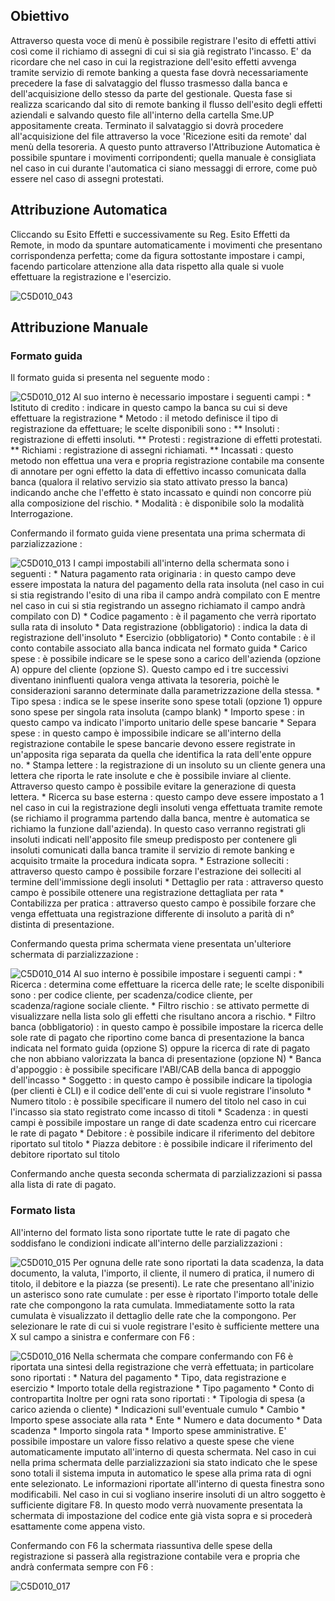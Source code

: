 ## Obiettivo
Attraverso questa voce di menù è possibile registrare l'esito di effetti attivi così come il richiamo di assegni di cui si sia già registrato l'incasso.
E' da ricordare che nel caso in cui la registrazione dell'esito effetti avvenga tramite servizio di remote banking a questa fase dovrà necessariamente precedere la fase di salvataggio del flusso trasmesso dalla banca e dell'acquisizione dello stesso da parte del gestionale. Questa fase si realizza scaricando dal sito di remote banking il flusso dell'esito degli effetti aziendali e salvando questo file all'interno della cartella Sme.UP appositamente creata. Terminato il salvataggio si dovrà procedere all'acquisizione del file attraverso la voce 'Ricezione esiti da remote' dal menù della tesoreria. A questo punto attraverso l'Attribuzione Automatica è possibile spuntare i movimenti corripondenti; quella manuale è consigliata nel caso in cui durante l'automatica ci siano messaggi di errore, come può essere nel caso di assegni protestati.

## Attribuzione Automatica
Cliccando su Esito Effetti e successivamente su Reg. Esito Effetti da Remote, in modo da spuntare automaticamente i movimenti che presentano corrispondenza perfetta; come da figura sottostante impostare i campi, facendo particolare attenzione alla data rispetto alla quale si vuole effettuare la registrazione e l'esercizio.

![C5D010_043](https://doc.smeup.com/immagini/MBDOC_OGG-P_C5RR05L/C5D010_043.png)
## Attribuzione Manuale

### Formato guida
Il formato guida si presenta nel seguente modo : 

![C5D010_012](https://doc.smeup.com/immagini/MBDOC_OGG-P_C5RR05L/C5D010_012.png)
Al suo interno è necessario impostare i seguenti campi : 
 \* Istituto di credito :  indicare in questo campo la banca su cui si deve effettuare la registrazione
 \* Metodo :  il metodo definisce il tipo di registrazione da effettuare; le scelte disponibili sono : 
 \*\* Insoluti :  registrazione di effetti insoluti.
 \*\* Protesti :  registrazione di effetti protestati.
 \*\* Richiami :  registrazione di assegni richiamati.
 \*\* Incassati :  questo metodo non effettua una vera e propria registrazione contabile ma consente di annotare per ogni effetto la data di effettivo incasso comunicata dalla banca (qualora il relativo servizio sia stato attivato presso la banca) indicando anche che l'effetto è stato incassato e quindi non concorre più alla composizione del rischio.
 \* Modalità :  è disponibile solo la modalità Interrogazione.

Confermando il formato guida viene presentata una prima schermata di parzializzazione : 

![C5D010_013](https://doc.smeup.com/immagini/MBDOC_OGG-P_C5RR05L/C5D010_013.png)
I campi impostabili all'interno della schermata sono i seguenti : 
 \* Natura pagamento rata originaria :  in questo campo deve essere impostata la natura del pagamento della rata insoluta (nel caso in cui si stia registrando l'esito di una riba il campo andrà compilato con E mentre nel caso in cui si stia registrando un assegno richiamato il campo andrà compilato con D)
 \* Codice pagamento :  è il pagamento che verrà riportato sulla rata di insoluto
 \* Data registrazione (obbligatorio) :  indica la data di registrazione dell'insoluto
 \* Esercizio (obbligatorio)
 \* Conto contabile :  è il conto contabile associato alla banca indicata nel formato guida
 \* Carico spese :  è possibile indicare se le spese sono a carico dell'azienda (opzione A) oppure del cliente (opzione S). Questo campo ed i tre successivi diventano ininfluenti qualora venga attivata la tesoreria, poichè le considerazioni saranno determinate dalla parametrizzazione della stessa.
 \* Tipo spesa :  indica se le spese inserite sono spese totali (opzione 1) oppure sono spese per singola rata insoluta (campo blank)
 \* Importo spese :  in questo campo va indicato l'importo unitario delle spese bancarie
 \* Separa spese :  in questo campo è impossibile indicare se all'interno della registrazione contabile le spese bancarie devono essere registrate in un'apposita riga separata da quella che identifica la rata dell'ente oppure no.
 \* Stampa lettere :  la registrazione di un insoluto su un cliente genera una lettera che riporta le rate insolute e che è possibile inviare al cliente. Attraverso questo campo è possibile evitare la generazione di questa lettera.
 \* Ricerca su base esterna :  questo campo deve essere impostato a 1 nel caso in cui la registrazione degli insoluti venga effettuata tramite remote (se richiamo il programma partendo dalla banca, mentre è automatica se richiamo la funzione dall'azienda). In questo caso verranno registrati gli insoluti indicati nell'apposito file smeup predisposto per contenere gli insoluti comunicati dalla banca tramite il servizio di remote banking e acquisito trmaite la procedura indicata sopra.
 \* Estrazione solleciti :  attraverso questo campo è possibile forzare l'estrazione dei solleciti al termine dell'immissione degli insoluti
 \* Dettaglio per rata :  attraverso questo campo è possibile ottenere una registrazione dettagliata per rata
 \* Contabilizza per pratica :  attraverso questo campo è possibile forzare che venga effettuata una registrazione differente di insoluto a parità di n° distinta di presentazione.

Confermando questa prima schermata viene presentata un'ulteriore schermata di parzializzazione : 

![C5D010_014](https://doc.smeup.com/immagini/MBDOC_OGG-P_C5RR05L/C5D010_014.png)
Al suo interno è possibile impostare i seguenti campi : 
 \* Ricerca :  determina come effettuare la ricerca delle rate; le scelte disponibili sono :  per codice cliente, per scadenza/codice cliente, per scadenza/ragione sociale cliente.
 \* Filtro rischio :  se attivato permette di visualizzare nella lista solo gli effetti che risultano ancora a rischio.
 \* Filtro banca (obbligatorio) :  in questo campo è possibile impostare la ricerca delle sole rate di pagato che riportino come banca di presentazione la banca indicata nel formato guida (opzione S) oppure la ricerca di rate di pagato che non abbiano valorizzata la banca di presentazione (opzione N)
 \* Banca d'appoggio :  è possibile specificare l'ABI/CAB della banca di appoggio dell'incasso
 \* Soggetto :  in questo campo è possibile indicare la tipologia (per clienti è CLI) e il codice dell'ente di cui si vuole registrare l'insoluto
 \* Numero titolo :  è possibile specificare il numero del titolo nel caso in cui l'incasso sia stato registrato come incasso di titoli
 \* Scadenza :  in questi campi è possibile impostare un range di date scadenza entro cui ricercare le rate di pagato
 \* Debitore :  è possibile indicare il riferimento del debitore riportato sul titolo
 \* Piazza debitore :  è possibile indicare il riferimento del debitore riportato sul titolo

Confermando anche questa seconda schermata di parzializzazioni si passa alla lista di rate di pagato.

### Formato lista
All'interno del formato lista sono riportate tutte le rate di pagato che soddisfano le condizioni indicate all'interno delle parzializzazioni : 

![C5D010_015](https://doc.smeup.com/immagini/MBDOC_OGG-P_C5RR05L/C5D010_015.png)
Per ognuna delle rate sono riportati la data scadenza, la data documento, la valuta, l'importo, il cliente, il numero di pratica, il numero di titolo, il debitore e la piazza (se presenti).
Le rate che presentano all'inizio un asterisco sono rate cumulate :  per esse è riportato l'importo totale delle rate che compongono la rata cumulata. Immediatamente sotto la rata cumulata è visualizzato il dettaglio delle rate che la compongono.
Per selezionare le rate di cui si vuole registrare l'esito è sufficiente mettere una X sul campo a sinistra e confermare con F6 : 

![C5D010_016](https://doc.smeup.com/immagini/MBDOC_OGG-P_C5RR05L/C5D010_016.png)
Nella schermata che compare confermando con F6 è riportata una sintesi della registrazione che verrà effettuata; in particolare sono riportati : 
 \* Natura del pagamento
 \* Tipo, data registrazione e esercizio
 \* Importo totale della registrazione
 \* Tipo pagamento
 \* Conto di contropartita
Inoltre per ogni rata sono riportati : 
 \* Tipologia di spesa (a carico azienda o cliente)
 \* Indicazioni sull'eventuale cumulo
 \* Cambio
 \* Importo spese associate alla rata
 \* Ente
 \* Numero e data documento
 \* Data scadenza
 \* Importo singola rata
 \* Importo spese amministrative. E' possibile impostare un valore fisso relativo a queste spese che viene automaticamente imputato all'interno di questa schermata.
Nel caso in cui nella prima schermata delle parzializzazioni sia stato indicato che le spese sono totali il sistema imputa in automatico le spese alla prima rata di ogni ente selezionato.
Le informazioni riportate all'interno di questa finestra sono modificabili.
Nel caso in cui si vogliano inserire insoluti di un altro soggetto è sufficiente digitare F8. In questo modo verrà nuovamente presentata la schermata di impostazione del codice ente già vista sopra e si procederà esattamente come appena visto.

Confermando con F6 la schermata riassuntiva delle spese della registrazione si passerà alla registrazione contabile vera e propria che andrà confermata sempre con F6 : 

![C5D010_017](https://doc.smeup.com/immagini/MBDOC_OGG-P_C5RR05L/C5D010_017.png)